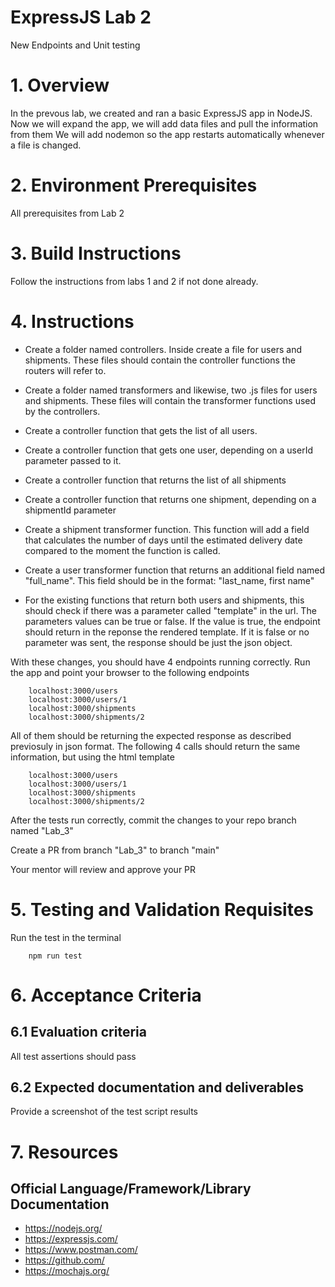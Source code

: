 # ExpressJS Lab 2

New Endpoints and Unit testing

# 1. Overview

In the prevous lab, we created and ran a basic ExpressJS app in NodeJS.
Now we will expand the app, we will add data files and pull the information from them
We will add nodemon so the app restarts automatically whenever a file is changed.

# 2. Environment Prerequisites

All prerequisites from Lab 2

# 3. Build Instructions

Follow the instructions from labs 1 and 2 if not done already.

# 4. Instructions

- Create a folder named controllers. Inside create a file for users and shipments. These files should contain the controller functions the routers will refer to.

- Create a folder named transformers and likewise, two .js files for users and shipments. These files will contain the transformer functions used by the controllers.

- Create a controller function that gets the list of all users.
- Create a controller function that gets one user, depending on a userId parameter passed to it.
- Create a controller function that returns the list of all shipments
- Create a controller function that returns one shipment, depending on a shipmentId parameter
- Create a shipment transformer function. This function will add a field that calculates the number of days until the estimated delivery date compared to the moment the function is called.
- Create a user transformer function that returns an additional field named "full_name". This field should be in the format: "last_name, first name"  
- For the existing functions that return both users and shipments, this should check if there was a parameter called "template" in the url. The parameters values can be true or false. If the value is true, the endpoint should return in the reponse the rendered template. If it is false or no parameter was sent, the response should be just the json object.

With these changes, you should have 4 endpoints running correctly. Run the app and point your browser to the following endpoints

        localhost:3000/users
        localhost:3000/users/1
        localhost:3000/shipments
        localhost:3000/shipments/2


All of them should be returning the expected response as described previosuly in json format.
The following 4 calls should return the same information, but using the html template


        localhost:3000/users
        localhost:3000/users/1
        localhost:3000/shipments
        localhost:3000/shipments/2
        
After the tests run correctly, commit the changes to your repo branch named "Lab_3"

Create a PR from branch "Lab_3" to branch "main"

Your mentor will review and approve your PR

# 5. Testing and Validation Requisites

Run the test in the terminal

        npm run test

# 6. Acceptance Criteria

## 6.1 Evaluation criteria

All test assertions should pass

## 6.2 Expected documentation and deliverables

Provide a screenshot of the test script results

# 7. Resources

## Official Language/Framework/Library Documentation 

- https://nodejs.org/
- https://expressjs.com/
- https://www.postman.com/
- https://github.com/
- https://mochajs.org/
